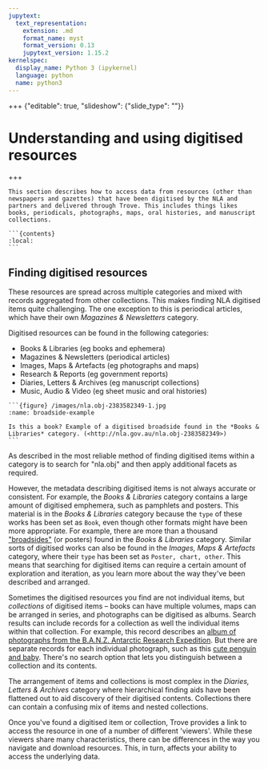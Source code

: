 ```yaml
---
jupytext:
  text_representation:
    extension: .md
    format_name: myst
    format_version: 0.13
    jupytext_version: 1.15.2
kernelspec:
  display_name: Python 3 (ipykernel)
  language: python
  name: python3
---
```


+++ {"editable": true, "slideshow": {"slide_type": ""}}

# Understanding and using digitised resources

+++

````{card} On this page
This section describes how to access data from resources (other than newspapers and gazettes) that have been digitised by the NLA and partners and delivered through Trove. This includes things likes books, periodicals, photographs, maps, oral histories, and manuscript collections.

```{contents}
:local:
```
````

## Finding digitised resources

These resources are spread across multiple categories and mixed with records aggregated from other collections. This makes finding NLA digitised items quite challenging. The one exception to this is periodical articles, which have their own *Magazines & Newsletters* category.

Digitised resources can be found in the following categories:

- Books & Libraries (eg books and ephemera)
- Magazines & Newsletters (periodical articles)
- Images, Maps & Artefacts (eg photographs and maps)
- Research & Reports (eg government reports)
- Diaries, Letters & Archives (eg manuscript collections)
- Music, Audio & Video (eg sheet music and oral histories)

````{margin}
```{figure} /images/nla.obj-2383582349-1.jpg
:name: broadside-example

Is this a book? Example of a digitised broadside found in the *Books & Libraries* category. (<http://nla.gov.au/nla.obj-2383582349>)
```
````

As described in [](/understanding-search/finding-digitised-content.md) the most reliable method of finding digitised items within a category is to search for "nla.obj" and then apply additional facets as required.

However, the metadata describing digitised items is not always accurate or consistent. For example, the *Books & Libraries* category contains a large amount of digitised emphemera, such as pamphlets and posters. This material is in the *Books & Libraries* category because the `type` of these works has been set as `Book`, even though other formats might have been more appropriate. For example, there are more than a thousand ["broadsides"](https://trove.nla.gov.au/search/category/books?keyword=%22nla.obj%22%20broadsides&l-format=Book) (or posters) found in the *Books & Libraries* category. Similar sorts of digitised works can also be found in the *Images, Maps & Artefacts* category, where their `type` has been set as `Poster, chart, other`. This means that searching for digitised items can require a certain amount of exploration and iteration, as you learn more about the way they've been described and arranged.

Sometimes the digitised resources you find are not individual items, but *collections* of digitised items – books can have multiple volumes, maps can be arranged in series, and photographs can be digitised as albums. Search results can include records for a collection as well the individual items within that collection. For example, this record describes an [album of photographs from the B.A.N.Z. Antarctic Research Expedition](https://trove.nla.gov.au/work/30068558). But there are separate records for each individual photograph, such as this [cute penguin and baby](https://trove.nla.gov.au/work/22456751). There's no search option that lets you distinguish between a collection and its contents. 

The arrangement of items and collections is most complex in the *Diaries, Letters & Archives* category where hierarchical finding aids have been flattened out to aid discovery of their digitised contents. Collections there can contain a confusing mix of items and nested collections.

Once you've found a digitised item or collection, Trove provides a link to access the resource in one of a number of different 'viewers'. While these viewers share many characteristics, there can be differences in the way you navigate and download resources. This, in turn, affects your ability to access the underlying data.

<!---

This complex mix of categories, formats, and viewers makes it difficult to organise information about how to access data from digitised resources. To make it easier to understand all the differences and similarities, this section creates yet another grouping of resources!

- Books, pamphlets, and print music 
- Periodicals
- Government publications
- Posters and ephemera
- Photographs
- Maps
- Oral histories
- Manuscripts

<mark>==Need to mention the different uses of `type` and `format` in UI and API==</mark>
--->
